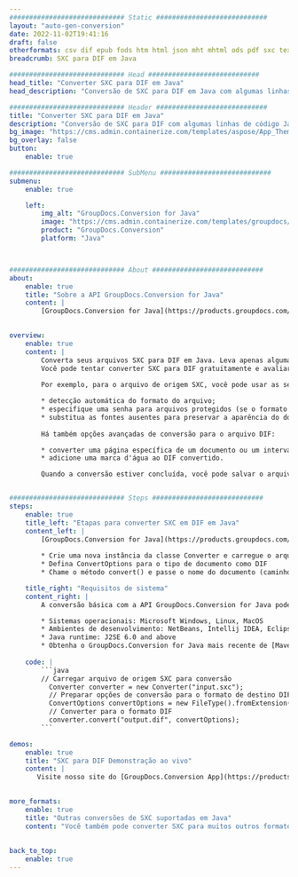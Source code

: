 ```yaml
---
############################# Static ############################
layout: "auto-gen-conversion"
date: 2022-11-02T19:41:16
draft: false
otherformats: csv dif epub fods htm html json mht mhtml ods pdf sxc tex tsv xlam xls xlsb xlsm xlsx xlt xltm xltx xml xps
breadcrumb: SXC para DIF em Java

############################# Head ############################
head_title: "Converter SXC para DIF em Java"
head_description: "Conversão de SXC para DIF em Java com algumas linhas de código. Converta mais de 160 formatos de arquivo usando a API de conversão de documentos do GroupDocs para Java"

############################# Header ############################
title: "Converter SXC para DIF em Java"
description: "Conversão de SXC para DIF com algumas linhas de código Java"
bg_image: "https://cms.admin.containerize.com/templates/aspose/App_Themes/V3/images/bg/header1.png"
bg_overlay: false
button:
    enable: true

############################# SubMenu ############################
submenu:
    enable: true

    left:
        img_alt: "GroupDocs.Conversion for Java"
        image: "https://cms.admin.containerize.com/templates/groupdocs/images/product-logos/90x90-noborder/groupdocs-conversion-java.png"
        product: "GroupDocs.Conversion"
        platform: "Java"



############################# About ############################
about:
    enable: true
    title: "Sobre a API GroupDocs.Conversion for Java"
    content: |
        [GroupDocs.Conversion for Java](https://products.groupdocs.com/conversion/java/) é uma API avançada de conversão de formato de arquivo para conversão entre formatos populares de imagem e documento, como Microsoft Office, OpenDocument, PDF, HTML, e-mail, CAD. e muito mais com apenas algumas linhas de código. A API nativa detecta automaticamente os formatos dos documentos originais e oferece muitas opções para personalizar os documentos convertidos. Juntamente com a função de extrair informações de um documento, ele também suporta o armazenamento em cache dos resultados da conversão para o disco local por padrão. No entanto, qualquer tipo de armazenamento em cache pode ser suportado pela implementação das interfaces apropriadas - Amazon S3, Dropbox, Google Drive, Windows Azure, Reddis ou quaisquer outras.
    

overview:
    enable: true
    content: |
        Converta seus arquivos SXC para DIF em Java. Leva apenas algumas linhas de código Java em qualquer plataforma de sua escolha, como Windows, Linux, macOS.
        Você pode tentar converter SXC para DIF gratuitamente e avaliar a qualidade dos resultados da conversão. Junto com scripts de conversão de arquivo simples, você pode tentar opções mais sofisticadas para carregar o arquivo de origem SXC e armazenar a saída DIF. 
        
        Por exemplo, para o arquivo de origem SXC, você pode usar as seguintes opções de carregamento:

        * detecção automática do formato do arquivo;
        * especifique uma senha para arquivos protegidos (se o formato de arquivo for compatível);
        * substitua as fontes ausentes para preservar a aparência do documento.
        
        Há também opções avançadas de conversão para o arquivo DIF:

        * converter uma página específica de um documento ou um intervalo de páginas;
        * adicione uma marca d'água ao DIF convertido.

        Quando a conversão estiver concluída, você pode salvar o arquivo DIF no caminho do arquivo local ou em qualquer armazenamento de terceiros, como FTP, Amazon S3, Google Drive, Dropbox etc. Observe - para converter SXC para DIF, você não precisa instalar nenhum software adicional, como MS Office, Open Office, Adobe Acrobat Reader etc.


############################# Steps ############################
steps:
    enable: true
    title_left: "Etapas para converter SXC em DIF em Java"
    content_left: |
        [GroupDocs.Conversion for Java](https://products.groupdocs.com/conversion/java/) permite que os desenvolvedores convertam facilmente o arquivo SXC para DIF com algumas linhas de código.
        
        * Crie uma nova instância da classe Converter e carregue o arquivo SXC com o caminho completo
        * Defina ConvertOptions para o tipo de documento como DIF
        * Chame o método convert() e passe o nome do documento (caminho completo) e formato (DIF) como parâmetro

    title_right: "Requisitos de sistema"
    content_right: |
        A conversão básica com a API GroupDocs.Conversion for Java pode ser feita com apenas algumas linhas de código. Nossas APIs são suportadas em todas as principais plataformas e sistemas operacionais. Antes de executar o código abaixo, certifique-se de ter os seguintes pré-requisitos instalados em seu sistema.

        * Sistemas operacionais: Microsoft Windows, Linux, MacOS
        * Ambientes de desenvolvimento: NetBeans, Intellij IDEA, Eclipse, etc.
        * Java runtime: J2SE 6.0 and above
        * Obtenha o GroupDocs.Conversion for Java mais recente de [Maven](https://repository.groupdocs.com/webapp/#/artifacts/browse/tree/General/repo/com/groupdocs/groupdocs-conversion)
         
    code: |
        ```java    
        // Carregar arquivo de origem SXC para conversão
          Converter converter = new Converter("input.sxc");
          // Preparar opções de conversão para o formato de destino DIF
          ConvertOptions convertOptions = new FileType().fromExtension("dif").getConvertOptions();
          // Converter para o formato DIF
          converter.convert("output.dif", convertOptions);
        ```

demos:
    enable: true
    title: "SXC para DIF Demonstração ao vivo"
    content: |
       Visite nosso site do [GroupDocs.Conversion App](https://products.groupdocs.app/conversion/family) e experimente a conversão de SXC para DIF agora. A demonstração gratuita tem os seguintes benefícios
          

more_formats:
    enable: true
    title: "Outras conversões de SXC suportadas em Java"
    content: "Você também pode converter SXC para muitos outros formatos de arquivo. Por favor, veja a lista abaixo."
       
       
back_to_top:
    enable: true
---
```


